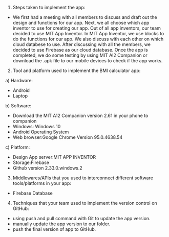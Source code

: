 1) Steps taken to implement the app:
- We first had a meeting with all members to discuss and draft out the design and functions for our app. Next, we all choose which app inventor to use for creating our app. Out of all app inventors, our team decided to use MIT App Inventor. In MIT App Inventor, we use blocks to do the functions for our app. We also discuss with each other on which cloud databese to use. After discussing with all the members, we decided to use Firebase as our cloud database. Once the app is completed, we do some testing by using MIT AI2 Companion or download the .apk file  to our mobile devices to check if the app works.

2) Tool and platform used to implement the BMI calculator app:

a) Hardware:

  - Android
  - Laptop

b) Software:
  - Download the MIT A12 Companion version 2.61 in your phone to companion
  - Windows: Windows 10
  - Android Operating System 
  - Web browser:Google Chrome Version 95.0.4638.54

c) Platform:
  - Design App server:MIT APP INVENTOR
  - Storage:Firebase
  - Github version 2.33.0.windows.2

3) Middlewares/APIs that you used to interconnect different software tools/platforms in your app:
- Firebase Database

4) Techniques that your team used to implement the version control on GitHub:
- using push and pull command with Git to update the app version.
- manually update the app version to our folder.
- push the final version of app to GitHub.
